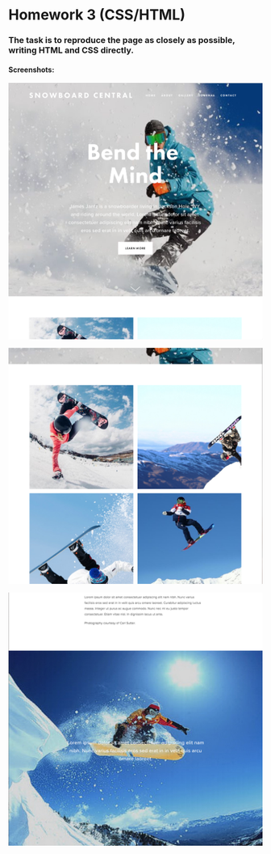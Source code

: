 # Homework 3 (CSS/HTML)

### The  task is to reproduce the page as closely as possible, writing HTML and CSS directly.

#### Screenshots:

![1](https://github.com/joekang95/Web-Technologies/blob/master/HW3/ScreenShot/ScreenShot1.png)

![2](https://github.com/joekang95/Web-Technologies/blob/master/HW3/ScreenShot/ScreenShot2.png)

![2](https://github.com/joekang95/Web-Technologies/blob/master/HW3/ScreenShot/ScreenShot3.png)


